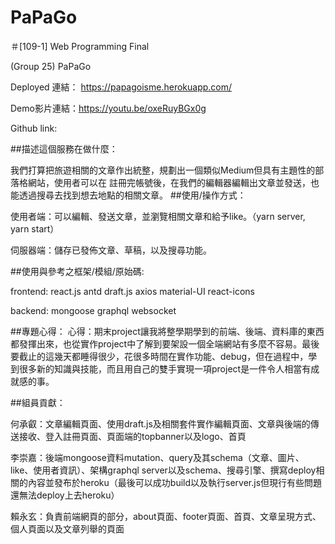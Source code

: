 # PaPaGo
＃[109-1] Web Programming Final

(Group 25) PaPaGo

Deployed 連結： https://papagoisme.herokuapp.com/

Demo影片連結：https://youtu.be/oxeRuyBGx0g

Github link:

##描述這個服務在做什麼：

我們打算把旅遊相關的文章作出統整，規劃出一個類似Medium但具有主題性的部落格網站，使用者可以在 註冊完帳號後，在我們的編輯器編輯出文章並發送，也能透過搜尋去找到想去地點的相關文章。 ##使用/操作方式：

使用者端：可以編輯、發送文章，並瀏覽相關文章和給予like。（yarn server, yarn start）

伺服器端：儲存已發佈文章、草稿，以及搜尋功能。

##使用與參考之框架/模組/原始碼:

frontend: react.js antd draft.js axios material-UI react-icons

backend: mongoose graphql websocket

##專題心得： 心得：期末project讓我將整學期學到的前端、後端、資料庫的東西都發揮出來，也從實作project中了解到要架設一個全端網站有多麼不容易。最後要截止的這幾天都睡得很少，花很多時間在實作功能、debug，但在過程中，學到很多新的知識與技能，而且用自己的雙手實現一項project是一件令人相當有成就感的事。

##組員貢獻：

何承叡：文章編輯頁面、使用draft.js及相關套件實作編輯頁面、文章與後端的傳送接收、登入註冊頁面、頁面端的topbanner以及logo、首頁

李崇嘉：後端mongoose資料mutation、query及其schema（文章、圖片、like、使用者資訊）、架構graphql server以及schema、搜尋引擎、撰寫deploy相關的內容並發布於heroku（最後可以成功build以及執行server.js但現行有些問題還無法deploy上去heroku）

賴永玄：負責前端網頁的部分，about頁面、footer頁面、首頁、文章呈現方式、個人頁面以及文章列舉的頁面